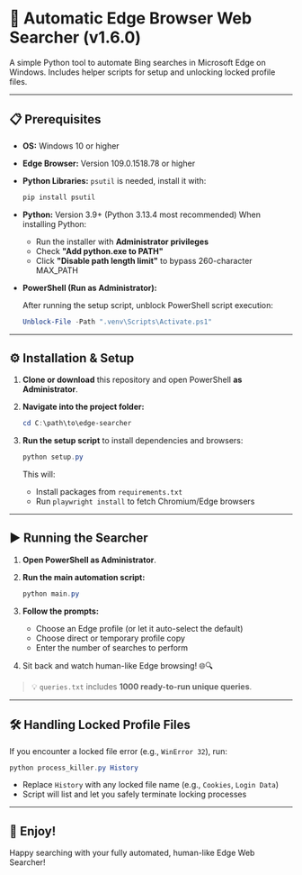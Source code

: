 # 🚀 Automatic Edge Browser Web Searcher (v1.6.0)

A simple Python tool to automate Bing searches in Microsoft Edge on Windows. Includes helper scripts for setup and unlocking locked profile files.

---

## 📋 Prerequisites

* **OS:** Windows 10 or higher  
* **Edge Browser:** Version 109.0.1518.78 or higher  
* **Python Libraries:** `psutil` is needed, install it with:

  ```powershell
  pip install psutil
  ```

* **Python:** Version 3.9+ (Python 3.13.4 most recommended)
  When installing Python:

  * Run the installer with **Administrator privileges**
  * Check **"Add python.exe to PATH"**
  * Click **"Disable path length limit"** to bypass 260-character MAX\_PATH

* **PowerShell (Run as Administrator):**

  After running the setup script, unblock PowerShell script execution:

  ```powershell
  Unblock-File -Path ".venv\Scripts\Activate.ps1"
  ```

---

## ⚙️ Installation & Setup

1. **Clone or download** this repository and open PowerShell **as Administrator**.

2. **Navigate into the project folder:**

   ```powershell
   cd C:\path\to\edge-searcher
   ```

3. **Run the setup script** to install dependencies and browsers:

   ```powershell
   python setup.py
   ```

   This will:

   * Install packages from `requirements.txt`
   * Run `playwright install` to fetch Chromium/Edge browsers

---

## ▶️ Running the Searcher

1. **Open PowerShell as Administrator**.

2. **Run the main automation script:**

   ```powershell
   python main.py
   ```

3. **Follow the prompts:**

   * Choose an Edge profile (or let it auto-select the default)
   * Choose direct or temporary profile copy
   * Enter the number of searches to perform

4. Sit back and watch human-like Edge browsing! 🌐🔍

> 💡 `queries.txt` includes **1000 ready-to-run unique queries**.

---

## 🛠️ Handling Locked Profile Files

If you encounter a locked file error (e.g., `WinError 32`), run:

```powershell
python process_killer.py History
```

* Replace `History` with any locked file name (e.g., `Cookies`, `Login Data`)
* Script will list and let you safely terminate locking processes

---

## 🎉 Enjoy!

Happy searching with your fully automated, human-like Edge Web Searcher!
